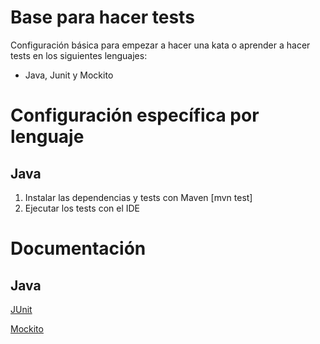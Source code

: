 # Base para hacer tests

Configuración básica para empezar a hacer una kata o aprender a hacer tests en los siguientes lenguajes:
- Java, Junit y Mockito

# Configuración específica por lenguaje

## Java
1. Instalar las dependencias y tests con Maven [mvn test]
2. Ejecutar los tests con el IDE

# Documentación

## Java
[JUnit](https://github.com/junit-team/junit/wiki)

[Mockito](http://site.mockito.org/mockito/docs/current/org/mockito/Mockito.html)
